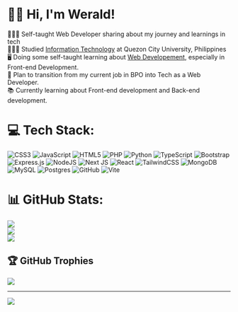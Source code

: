 # 👋🏼 Hi, I'm Werald!
🧑🏽‍💻  Self-taught Web Developer sharing about my journey and learnings in tech <br/>👨🏽‍🎓  Studied [Information Technology](https://qcu.edu.ph/) at Quezon City University, Philippines <br/>🖥️  Doing some self-taught learning about [Web Developement](https://github.com/weraldco?tab=repositories), especially in Front-end Development. <br />💼  Plan to transition from my current job in BPO into Tech as a Web Developer.<br/>📚  Currently learning about Front-end development and Back-end development.  <br/>


# 💻 Tech Stack:
![CSS3](https://img.shields.io/badge/css3-%231572B6.svg?style=for-the-badge&logo=css3&logoColor=white) ![JavaScript](https://img.shields.io/badge/javascript-%23323330.svg?style=for-the-badge&logo=javascript&logoColor=%23F7DF1E) ![HTML5](https://img.shields.io/badge/html5-%23E34F26.svg?style=for-the-badge&logo=html5&logoColor=white) ![PHP](https://img.shields.io/badge/php-%23777BB4.svg?style=for-the-badge&logo=php&logoColor=white) ![Python](https://img.shields.io/badge/python-3670A0?style=for-the-badge&logo=python&logoColor=ffdd54) ![TypeScript](https://img.shields.io/badge/typescript-%23007ACC.svg?style=for-the-badge&logo=typescript&logoColor=white) ![Bootstrap](https://img.shields.io/badge/bootstrap-%238511FA.svg?style=for-the-badge&logo=bootstrap&logoColor=white) ![Express.js](https://img.shields.io/badge/express.js-%23404d59.svg?style=for-the-badge&logo=express&logoColor=%2361DAFB) ![NodeJS](https://img.shields.io/badge/node.js-6DA55F?style=for-the-badge&logo=node.js&logoColor=white) ![Next JS](https://img.shields.io/badge/Next-black?style=for-the-badge&logo=next.js&logoColor=white) ![React](https://img.shields.io/badge/react-%2320232a.svg?style=for-the-badge&logo=react&logoColor=%2361DAFB) ![TailwindCSS](https://img.shields.io/badge/tailwindcss-%2338B2AC.svg?style=for-the-badge&logo=tailwind-css&logoColor=white) ![MongoDB](https://img.shields.io/badge/MongoDB-%234ea94b.svg?style=for-the-badge&logo=mongodb&logoColor=white) ![MySQL](https://img.shields.io/badge/mysql-4479A1.svg?style=for-the-badge&logo=mysql&logoColor=white) ![Postgres](https://img.shields.io/badge/postgres-%23316192.svg?style=for-the-badge&logo=postgresql&logoColor=white) ![GitHub](https://img.shields.io/badge/github-%23121011.svg?style=for-the-badge&logo=github&logoColor=white) ![Vite](https://img.shields.io/badge/vite-%23646CFF.svg?style=for-the-badge&logo=vite&logoColor=white)
# 📊 GitHub Stats:
![](https://github-readme-stats.vercel.app/api?username=weraldco&theme=radical&hide_border=false&include_all_commits=false&count_private=false)<br/>
![](https://github-readme-streak-stats.herokuapp.com/?user=weraldco&theme=radical&hide_border=false)<br/>
![](https://github-readme-stats.vercel.app/api/top-langs/?username=weraldco&theme=radical&hide_border=false&include_all_commits=false&count_private=false&layout=compact)

## 🏆 GitHub Trophies
![](https://github-profile-trophy.vercel.app/?username=weraldco&theme=radical&no-frame=false&no-bg=true&margin-w=4)

---
[![](https://visitcount.itsvg.in/api?id=weraldco&icon=0&color=0)](https://visitcount.itsvg.in)

<!-- Proudly created with GPRM ( https://gprm.itsvg.in ) -->
